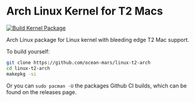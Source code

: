 Arch Linux Kernel for T2 Macs
========
[![Build Kernel Package](https://github.com/ocean-mars/linux-t2-arch/actions/workflows/BuildKernelPackage.yml/badge.svg?branch=main)](https://github.com/ocean-mars/linux-t2-arch/actions/workflows/BuildKernelPackage.yml)

Arch Linux package for Linux kernel with bleeding edge T2 Mac support.

To build yourself:

```sh
git clone https://github.com/ocean-mars/linux-t2-arch
cd linux-t2-arch
makepkg -si
```

Or you can `sudo pacman -U` the packages Github CI builds, which can be found on the releases page.
